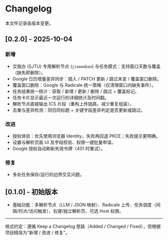 # Changelog

本文件记录各版本变更。

## [0.2.0] - 2025-10-04
### 新增
- 交我办 (SJTU) 专用解析节点 (`jiaowoban`) 与任务模式：支持窗口天数与覆盖（缺失即删除）。
- Google 日历增量差异同步：插入 / PATCH 更新 / 跳过未变 / 覆盖窗口删除。
- 覆盖窗口删除：Google 与 Radicale 统一策略（仅清理窗口内缺失事件）。
- 任务结果统一统计：获取 / 新增 / 更新 / 删除 / 跳过 + 覆盖标记。
- 任务卡片显示最近一次运行的详细统计及时间戳。
- 解析节点直接输出 ICS 片段（重构上传链路，减少重复组装）。
- 去重与差异检测：同日同标题 + 关键字段差异判定是否更新或跳过。

### 改进
- 授权体验：优先使用浏览器 Identity，失败再回退 PKCE；失败提示更明确。
- 设置与解析页面 UI 及字段校验、权限一键批量申请。
- Google 授权自动刷新失效令牌（401 时重试）。

### 修复
- 多处任务保存/运行的边界交互问题。

## [0.1.0] - 初始版本
- 基础功能：多解析节点（LLM / JSON 映射）、Radicale 上传、任务调度（间隔/时点/访问触发）、右键/独立解析页、可选 Host 权限。

---

格式约定：遵循 Keep a Changelog 思路（Added / Changed / Fixed），但根据项目精简为“新增 / 改进 / 修复”。